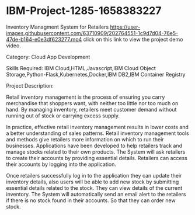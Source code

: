 # IBM-Project-1285-1658383227
Inventory Managment System for Retailers
https://user-images.githubusercontent.com/63710909/202764551-1c9d7d04-76e5-47de-b164-e0e3df623277.mp4 click on this link to view the project demo video.

Category: Cloud App Development

Skills Required:
IBM Cloud,HTML,Javascript,IBM Cloud Object Storage,Python-Flask,Kubernetes,Docker,IBM DB2,IBM Container Registry

Project Description:

Retail inventory management is the process of ensuring you carry merchandise that shoppers want, with neither too little nor too much on hand. By managing inventory, retailers meet customer demand without running out of stock or carrying excess supply.


In practice, effective retail inventory management results in lower costs and a better understanding of sales patterns. Retail inventory management tools and methods give retailers more information on which to run their businesses. Applications have been developed to help retailers track and manage stocks related to their own products. The System will ask retailers to create their accounts by providing essential details. Retailers can access their accounts by logging into the application.


Once retailers successfully log in to the application they can update their inventory details, also users will be able to add new stock by submitting essential details related to the stock. They can view details of the current inventory. The System will automatically send an email alert to the retailers if there is no stock found in their accounts.  So that they can order new stock.






